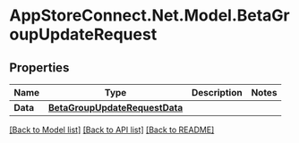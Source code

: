 # AppStoreConnect.Net.Model.BetaGroupUpdateRequest

## Properties

Name | Type | Description | Notes
------------ | ------------- | ------------- | -------------
**Data** | [**BetaGroupUpdateRequestData**](BetaGroupUpdateRequestData.md) |  | 

[[Back to Model list]](../README.md#documentation-for-models) [[Back to API list]](../README.md#documentation-for-api-endpoints) [[Back to README]](../README.md)

